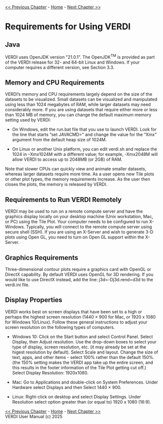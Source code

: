 <!-- BEGIN COMMENT -->

[<< Previous Chapter](VERDI_ch01.md) - [Home](README.md) - [Next Chapter >>](VERDI_ch03.md)

<!-- END COMMENT -->

Requirements for Using VERDI
============================

Java
------------------------

VERDI uses OpenJDK version "21.0.1". The OpenJDK<sup>TM</sup> is provided as part of the VERDI release for 32- and 64-bit Linux and Windows. If your computer requires a different version, see Section 3.3. <span id="_Toc197166113" class="anchor"><span id="_Toc292294996" class="anchor"></span></span>

Memory and CPU Requirements
---------------------------

VERDI’s memory and CPU requirements largely depend on the size of the datasets to be visualized. Small datasets can be visualized and manipulated using less than 1024 megabytes of RAM, while larger datasets may need considerably more. If you are using datasets that require either more or less than 1024 MB of memory, you can change the default maximum memory setting used by VERDI:

-   On Windows, edit the run.bat file that you use to launch VERDI. Look for the line that starts “set JAVACMD=” and change the value for the “Xmx” argument from the default heap size of 1024M.

-   On Linux or another Unix platform, you can edit verdi.sh and replace the 1024 in –Xmx1024M with a different value; for example, -Xmx2048M will allow VERDI to access up to 2048MB (or 2GB) of RAM.

Note that slower CPUs can quickly view and animate smaller datasets, whereas larger datasets require more time. As a user opens new Tile plots or other plot types, the memory requirements increase. As the user then closes the plots, the memory is released by VERDI.

Requirements to Run VERDI Remotely
----------------------------------

VERDI may be used to run on a remote compute server and have the graphics display locally on your desktop machine (Unix workstation, Mac, or PC) using the Tile Plot. Your computer needs to be configured to run X-Windows. Typically, you will connect to the remote compute server using secure shell (SSH). If you are using an X-Server and wish to generate 3-D plots using Open GL, you need to turn on Open GL support within the X-Server.

Graphics Requirements
---------------------

Three-dimensional contour plots require a graphics card with OpenGL or DirectX capability. By default VERDI uses OpenGL for 3D rendering. If you would like to use DirectX instead, add the line: j3d=-Dj3d.rend=d3d to the verdi.ini file.

Display Properties
------------------

VERDI works best on screen displays that have been set to a high or perhaps the highest screen resolution (1440 × 900 for Mac, or 1920 x 1080 for Windows 10/Linux). Follow these general instructions to adjust your screen resolution on the following types of computers.

-   Windows 10: Click on the Start button and select Control Panel. Select Display, then Adjust resolution. Use the drop-down boxes to select your type of display, screen resolution, etc. (it may already be set at the higest resolution by default). Select Scale and layout. Change the size of text, apps, and other items - select 100% rather than the default 150%.  (the 150% setting makes the VERDI app take up the entire screen, and this results in the footer information of the Tile Plot getting cut off.) Select Display Resolution: 1920x1080.

-   Mac: Go to Applications and double-click on System Preferences. Under Hardware select Displays and then Select 1440 × 900.

-   Linux: Right-click on desktop and select Display Settings. Under Resolution select option greater than (or equal to) 1920 x 1080 (16:9).

<!-- BEGIN COMMENT -->

[<< Previous Chapter](VERDI_ch01.md) - [Home](README.md) - [Next Chapter >>](VERDI_ch03.md)<br>
VERDI User Manual (c) 2025<br>

<!-- END COMMENT -->
